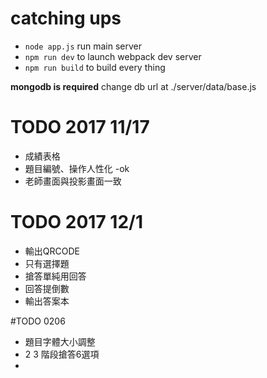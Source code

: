 # catching ups
* `node app.js` run main server
* `npm run dev` to launch webpack dev server
* `npm run build` to build every thing

**mongodb is required**
change db url at ./server/data/base.js


# TODO 2017 11/17
* 成績表格
* 題目編號、操作人性化    -ok
* 老師畫面與投影畫面一致
# TODO 2017 12/1
* 輸出QRCODE
* 只有選擇題
* 搶答單純用回答
* 回答提倒數
* 輸出答案本



#TODO 0206
* 題目字體大小調整
* 2 3 階段搶答6選項
* 